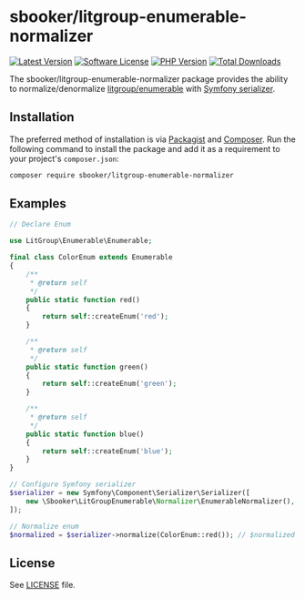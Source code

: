 # sbooker/litgroup-enumerable-normalizer

[![Latest Version][badge-release]][release]
[![Software License][badge-license]][license]
[![PHP Version][badge-php]][php]
[![Total Downloads][badge-downloads]][downloads]

The sbooker/litgroup-enumerable-normalizer package provides the ability to normalize/denormalize 
[litgroup/enumerable][litgroup-enumerable] with [Symfony serializer][symfony-serializer].

## Installation

The preferred method of installation is via [Packagist][] and [Composer][]. Run
the following command to install the package and add it as a requirement to
your project's `composer.json`:

```bash
composer require sbooker/litgroup-enumerable-normalizer
```

## Examples

```php
// Declare Enum 

use LitGroup\Enumerable\Enumerable;

final class ColorEnum extends Enumerable
{
    /**
     * @return self
     */
    public static function red()
    {
        return self::createEnum('red');
    }

    /**
     * @return self
     */
    public static function green()
    {
        return self::createEnum('green');
    }

    /**
     * @return self
     */
    public static function blue()
    {
        return self::createEnum('blue');
    }
}

// Configure Symfony serializer
$serializer = new Symfony\Component\Serializer\Serializer([
    new \Sbooker\LitGroupEnumerable\Normalizer\EnumerableNormalizer(),
]);

// Normalize enum
$normalized = $serializer->normalize(ColorEnum::red()); // $normalized === 'red'
```

## License
See [LICENSE][license] file.

[badge-release]: https://img.shields.io/packagist/v/sbooker/litgroup-enumerable-normalizer.svg?style=flat-square
[badge-license]: https://img.shields.io/badge/license-MIT-brightgreen.svg?style=flat-square
[badge-php]: https://img.shields.io/packagist/php-v/sbooker/litgroup-enumerable-normalizer.svg?style=flat-square
[badge-downloads]: https://img.shields.io/packagist/dt/sbooker/litgroup-enumerable-normalizer.svg?style=flat-square

[release]: https://img.shields.io/packagist/v/sbooker/litgroup-enumerable-normalizer
[license]: https://github.com/sbooker/litgroup-enumerable-normalizer/blob/master/LICENSE
[php]: https://php.net
[downloads]: https://packagist.org/packages/sbooker/litgroup-enumerable-normalizer

[litgroup-enumerable]: https://github.com/LitGroup/enumerable.php
[symfony-serializer]: https://symfony.com/doc/current/components/serializer.html#normalizers
[packagist]: https://packagist.org/packages/ramsey/uuid-doctrine
[composer]: http://getcomposer.org/
[doctrine-getting-started]: https://www.doctrine-project.org/projects/doctrine-orm/en/current/tutorials/getting-started.html

